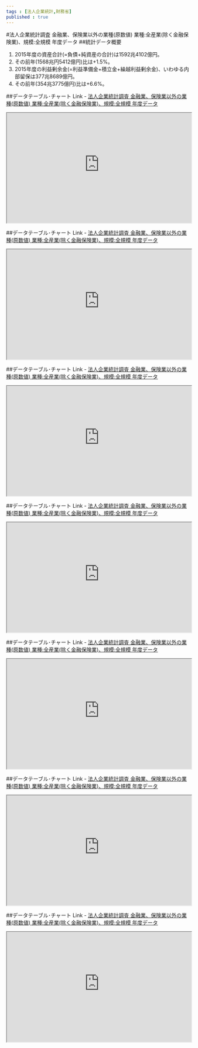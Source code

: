 ```yaml
--- 
tags : [法人企業統計,財務省] 
published : true
---
```

#法人企業統計調査 金融業、保険業以外の業種(原数値) 業種:全産業(除く金融保険業)、規模:全規模 年度データ
##統計データ概要
1. 2015年度の資産合計(=負債+純資産の合計)は1592兆4102億円。
1. その前年(1568兆円5412億円)比は+1.5%。
1. 2015年度の利益剰余金(=利益準備金+積立金+繰越利益剰余金)、いわゆる内部留保は377兆8689億円。
1. その前年(354兆3775億円)比は+6.6%。 

##データテーブル･チャート
Link - [法人企業統計調査 金融業、保険業以外の業種(原数値) 業種:全産業(除く金融保険業)、規模:全規模 年度データ](
http://knowledgevault.saecanet.com/charts/am-consulting.co.jp-2016-09-02-11-16-06.html
)

<iframe src="
http://knowledgevault.saecanet.com/charts/am-consulting.co.jp-2016-09-02-11-16-06.html
" width="100%" height="300px"></iframe>

##データテーブル･チャート
Link - [法人企業統計調査 金融業、保険業以外の業種(原数値) 業種:全産業(除く金融保険業)、規模:全規模 年度データ](
http://knowledgevault.saecanet.com/charts/am-consulting.co.jp-2016-09-02-11-38-42.html
)

<iframe src="
http://knowledgevault.saecanet.com/charts/am-consulting.co.jp-2016-09-02-11-38-42.html
" width="100%" height="300px"></iframe>

##データテーブル･チャート
Link - [法人企業統計調査 金融業、保険業以外の業種(原数値) 業種:全産業(除く金融保険業)、規模:全規模 年度データ](
http://knowledgevault.saecanet.com/charts/am-consulting.co.jp-2016-09-02-11-56-59.html
)

<iframe src="
http://knowledgevault.saecanet.com/charts/am-consulting.co.jp-2016-09-02-11-56-59.html
" width="100%" height="300px"></iframe>

##データテーブル･チャート
Link - [法人企業統計調査 金融業、保険業以外の業種(原数値) 業種:全産業(除く金融保険業)、規模:全規模 年度データ](
http://knowledgevault.saecanet.com/charts/am-consulting.co.jp-2016-09-02-12-07-58.html
)

<iframe src="
http://knowledgevault.saecanet.com/charts/am-consulting.co.jp-2016-09-02-12-07-58.html
" width="100%" height="300px"></iframe>

##データテーブル･チャート
Link - [法人企業統計調査 金融業、保険業以外の業種(原数値) 業種:全産業(除く金融保険業)、規模:全規模 年度データ](
http://knowledgevault.saecanet.com/charts/am-consulting.co.jp-2016-09-02-12-11-43.html
)

<iframe src="
http://knowledgevault.saecanet.com/charts/am-consulting.co.jp-2016-09-02-12-11-43.html
" width="100%" height="300px"></iframe>

##データテーブル･チャート
Link - [法人企業統計調査 金融業、保険業以外の業種(原数値) 業種:全産業(除く金融保険業)、規模:全規模 年度データ](
http://knowledgevault.saecanet.com/charts/am-consulting.co.jp-2016-09-02-12-18-46.html
)

<iframe src="
http://knowledgevault.saecanet.com/charts/am-consulting.co.jp-2016-09-02-12-18-46.html
" width="100%" height="300px"></iframe>

##データテーブル･チャート
Link - [法人企業統計調査 金融業、保険業以外の業種(原数値) 業種:全産業(除く金融保険業)、規模:全規模 年度データ](
http://knowledgevault.saecanet.com/charts/am-consulting.co.jp-2016-09-02-12-36-21.html
)

<iframe src="
http://knowledgevault.saecanet.com/charts/am-consulting.co.jp-2016-09-02-12-36-21.html
" width="100%" height="300px"></iframe>

